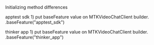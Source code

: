 Initializing method differences

apptest sdk
    1) put baseFeature value on MTKVideoChatClient builder.
        .baseFeature("apptest_sdk")



thinker app
    1) put baseFeature value on MTKVideoChatClient builder.
        .baseFeature("thinker_app")